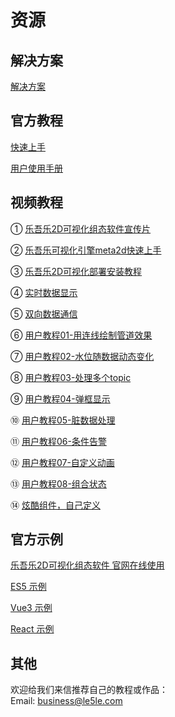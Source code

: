 # 资源

## 解决方案

[解决方案](http://2ds.le5le.com/search) 

## 官方教程

[快速上手](../tutorial/start)

[用户使用手册](../instruction/home)

## 视频教程

①  [乐吾乐2D可视化组态软件宣传片](https://www.bilibili.com/video/BV1Hg411b7Kp/?spm_id_from=333.999.0.0)  

②  [乐吾乐可视化引擎meta2d快速上手](https://www.bilibili.com/video/BV1od4y1Y7Dd/?spm_id_from=333.999.0.0)      

③  [乐吾乐2D可视化部署安装教程](https://www.bilibili.com/video/BV1k84y1G75x/?spm_id_from=333.999.0.0)  

④  [实时数据显示](https://www.bilibili.com/video/BV1k84y1G75x/?spm_id_from=333.999.0.0)     

⑤  [双向数据通信](https://www.bilibili.com/video/BV1C24y1m7GY/?spm_id_from=333.999.0.0)    

⑥  [用户教程01-用连线绘制管道效果](https://www.bilibili.com/video/BV1VM41167jR/?spm_id_from=333.999.0.0)   

⑦  [用户教程02-水位随数据动态变化](https://www.bilibili.com/video/BV1AV4y1w7BL/?spm_id_from=333.999.0.0)   

⑧  [用户教程03-处理多个topic](https://www.bilibili.com/video/BV1Te411c7oU/?spm_id_from=333.999.0.0&vd_source=28d7954182229a8fb83df5f4b07265c7)   

⑨  [用户教程04-弹框显示](https://www.bilibili.com/video/BV1fW4y1N7pH/?spm_id_from=333.999.0.0)       

⑩  [用户教程05-脏数据处理](https://www.bilibili.com/video/BV1p44y1o7T5/?spm_id_from=333.999.0.0)    

⑪  [用户教程06-条件告警](https://www.bilibili.com/video/BV1z8411H7hA/?spm_id_from=333.999.0.0)    

⑫  [用户教程07-自定义动画](https://www.bilibili.com/video/BV1944y1o7u3/?spm_id_from=333.999.0.0&vd_source=28d7954182229a8fb83df5f4b07265c7)    

⑬  [用户教程08-组合状态](https://www.bilibili.com/video/BV1RG4y127Bm/)    

⑭  [炫酷组件，自己定义](https://mp.weixin.qq.com/s/qNGV0YeYIdWmyVJkbAHS_Q)    



## 官方示例

[乐吾乐2D可视化组态软件 官网在线使用](https://2ds.le5le.com/)

[ES5 示例](https://github.com/le5le-com/meta2d.js/tree/master/examples/es5)

[Vue3 示例](https://github.com/le5le-com/meta2d.js/tree/master/examples/vue)

[React 示例](https://github.com/le5le-com/meta2d.js/tree/master/examples/react)


## 其他

欢迎给我们来信推荐自己的教程或作品：  
Email: business@le5le.com
